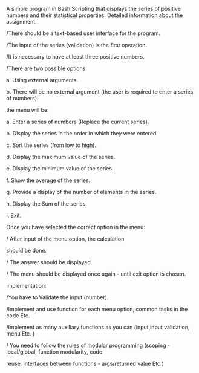 
A simple program in Bash Scripting that displays the series of positive numbers and their statistical properties.
Detailed information about the assignment: 

/There should be a text-based user interface for the program.

/The input of the series (validation) is the first operation.

/It is necessary to have at least three positive numbers.

/There are two possible options:

a.  Using external arguments.

b. There will be no external argument (the user is required to enter a series of numbers).

the menu will be:

a. Enter a series of numbers (Replace the current series).

b. Display the series in the order in which they were entered.

c. Sort the series (from low to high).

d. Display the maximum value of the series.

e. Display the minimum value of the series.

f. Show the average of the series.

g. Provide a display of the number of elements in the series.

h. Display the Sum of the series.

i. Exit.

Once you have selected the correct option in the menu:

/ After input of the menu option, the calculation

should be done.

/ The answer should be displayed.

/ The menu should be displayed once again - until exit option is chosen.

implementation:

/You have to Validate the input (number).

/Implement and use function for each menu option, common tasks in the code Etc.

/Implement as many auxiliary functions as you can (input,input validation, menu Etc. )

/ You need to follow the rules of modular programming (scoping - local/global, function modularity, code

reuse, interfaces between functions - args/returned value Etc.)
